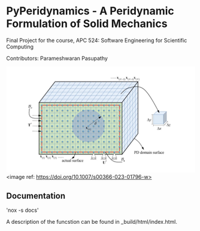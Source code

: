 # **PyPeridynamics - A Peridynamic Formulation of Solid Mechanics**

Final Project for the course, APC 524: Software Engineering for Scientific Computing

Contributors: Parameshwaran Pasupathy

![Image text](images/peridynamic_image.jpg)
<image ref: https://doi.org/10.1007/s00366-023-01796-w>
## **Documentation**

'nox -s docs'

A description of the funcstion can be found in _build/html/index.html.
